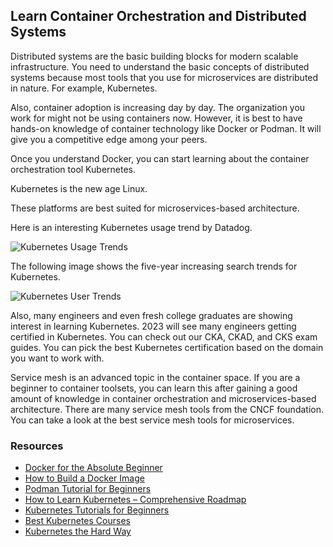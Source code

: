 ## Learn Container Orchestration and Distributed Systems

Distributed systems are the basic building blocks for modern scalable infrastructure. You need to understand the basic concepts of distributed systems because most tools that you use for microservices are distributed in nature. For example, Kubernetes.

Also, container adoption is increasing day by day. The organization you work for might not be using containers now. However, it is best to have hands-on knowledge of container technology like Docker or Podman. It will give you a competitive edge among your peers.

Once you understand Docker, you can start learning about the container orchestration tool Kubernetes.

Kubernetes is the new age Linux.

These platforms are best suited for microservices-based architecture.

Here is an interesting Kubernetes usage trend by Datadog.

![Kubernetes Usage Trends](link-to-kubernetes-usage-trends-image)

The following image shows the five-year increasing search trends for Kubernetes.

![Kubernetes User Trends](link-to-kubernetes-user-trends-image)

Also, many engineers and even fresh college graduates are showing interest in learning Kubernetes. 2023 will see many engineers getting certified in Kubernetes. You can check out our CKA, CKAD, and CKS exam guides. You can pick the best Kubernetes certification based on the domain you want to work with.

Service mesh is an advanced topic in the container space. If you are a beginner to container toolsets, you can learn this after gaining a good amount of knowledge in container orchestration and microservices-based architecture. There are many service mesh tools from the CNCF foundation. You can take a look at the best service mesh tools for microservices.

### Resources

- [Docker for the Absolute Beginner](link-to-docker-beginner-tutorial)
- [How to Build a Docker Image](link-to-docker-image-tutorial)
- [Podman Tutorial for Beginners](link-to-podman-tutorial)
- [How to Learn Kubernetes – Comprehensive Roadmap](link-to-kubernetes-roadmap)
- [Kubernetes Tutorials for Beginners](link-to-kubernetes-tutorials)
- [Best Kubernetes Courses](link-to-kubernetes-courses)
- [Kubernetes the Hard Way](link-to-kubernetes-the-hard-way)

